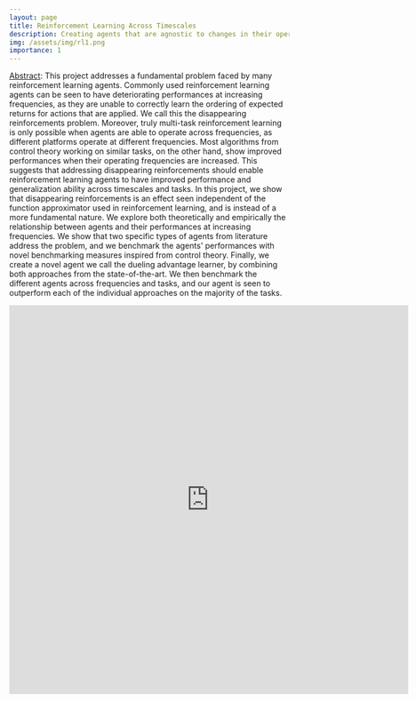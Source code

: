 ```yaml
---
layout: page
title: Reinforcement Learning Across Timescales
description: Creating agents that are agnostic to changes in their operating frequency.
img: /assets/img/rl1.png
importance: 1
---
```


<ins>Abstract</ins>: This project addresses a fundamental problem faced by many reinforcement learning agents. Commonly used reinforcement learning agents can be seen to have deteriorating performances at increasing frequencies, as they are unable to correctly learn the ordering of expected returns for actions that are applied. We call this the disappearing reinforcements problem. Moreover, truly multi-task reinforcement learning is only possible when agents are able to operate across frequencies, as different platforms operate at different frequencies. Most algorithms from control theory working on similar tasks, on the other hand, show improved performances when their operating frequencies are increased. This suggests that addressing disappearing reinforcements should enable reinforcement learning agents to have improved performance and generalization ability across timescales and tasks. In this project, we show that disappearing reinforcements is an effect seen independent of the function approximator used in reinforcement learning, and is instead of a more fundamental nature. We explore both theoretically and empirically the relationship between agents and their performances at increasing frequencies. We show that two specific types of agents from literature address the problem, and we benchmark the agents' performances with novel benchmarking measures inspired from control theory. Finally, we create a novel agent we call the dueling advantage learner, by combining both approaches from the state-of-the-art. We then benchmark the different agents across frequencies and tasks, and our agent is seen to outperform each of the individual approaches on the majority of the tasks.

<iframe src="http://docs.google.com/gview?url=https://github.com/mallochio/mallochio.github.io/blob/master/assets/pdf/MasterThesis_Siddharth_Ravi.pdf&embedded=true" style="width:718px; height:700px;" frameborder="0"></iframe>

